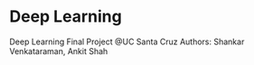 # Deep Learning
Deep Learning Final Project @UC Santa Cruz
Authors: Shankar Venkataraman, Ankit Shah
